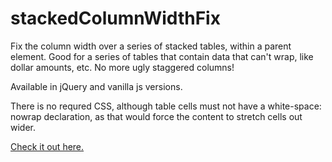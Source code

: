 # stackedColumnWidthFix
Fix the column width over a series of stacked tables, within a parent element. Good for a series of tables that contain data that can't wrap, like dollar amounts, etc. No more ugly staggered columns!

Available in jQuery and vanilla js versions.

There is no requred CSS, although table cells must not have a white-space: nowrap declaration, as that would force the content to stretch cells out wider.

[Check it out here.](https://jdinitto.github.io/stackedColumnWidthFix)
